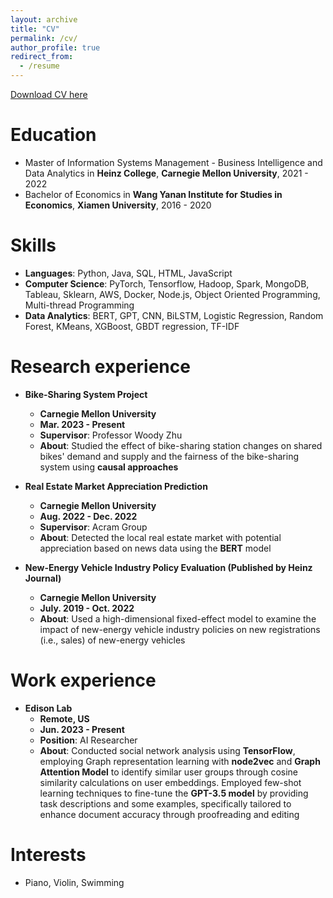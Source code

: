 ```yaml
---
layout: archive
title: "CV"
permalink: /cv/
author_profile: true
redirect_from:
  - /resume
---
```


[Download CV here](http://jingyanjiang.github.io/files/Resume_JingyanJiang.pdf)

Education
======
* Master of Information Systems Management - Business Intelligence and Data Analytics in **Heinz College**, **Carnegie Mellon University**, 2021 - 2022
* Bachelor of Economics in **Wang Yanan Institute for Studies in Economics**, **Xiamen University**, 2016 - 2020

Skills
======
* **Languages**: Python, Java, SQL, HTML, JavaScript
* **Computer Science**: PyTorch, Tensorflow, Hadoop, Spark, MongoDB, Tableau, Sklearn, AWS, Docker, Node.js, Object Oriented Programming, Multi-thread Programming
* **Data Analytics**: BERT, GPT, CNN, BiLSTM, Logistic Regression, Random Forest, KMeans, XGBoost, GBDT regression, TF-IDF 

Research experience
======
* **Bike-Sharing System Project**
  * **Carnegie Mellon University**
  * **Mar. 2023 - Present**
  * **Supervisor**: Professor Woody Zhu
  * **About**: Studied the effect of bike-sharing station changes on shared bikes' demand and supply and the fairness of the bike-sharing system using **causal approaches**

* **Real Estate Market Appreciation Prediction**
  * **Carnegie Mellon University**
  * **Aug. 2022 - Dec. 2022**
  * **Supervisor**: Acram Group
  * **About**: Detected the local real estate market with potential appreciation based on news data using the **BERT** model
    
* **New-Energy Vehicle Industry Policy Evaluation (Published by Heinz Journal)**
  * **Carnegie Mellon University**
  * **July. 2019 - Oct. 2022**
  * **About**: Used a high-dimensional fixed-effect model to examine the impact of new-energy vehicle industry policies on new registrations (i.e., sales) of new-energy vehicles
  

Work experience
======
* **Edison Lab**
  * **Remote, US**
  * **Jun. 2023 - Present**
  * **Position**: AI Researcher
  * **About**: Conducted social network analysis using **TensorFlow**, employing Graph representation learning with **node2vec** and **Graph Attention Model** to identify similar user groups through cosine similarity calculations on user embeddings. Employed few-shot learning techniques to fine-tune the **GPT-3.5 model** by providing task descriptions and some examples, specifically tailored to enhance document accuracy through proofreading and editing

Interests
======
* Piano, Violin, Swimming
